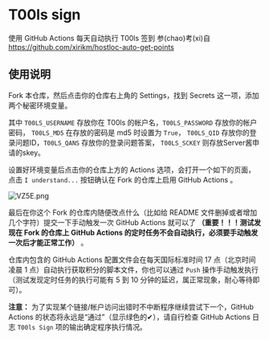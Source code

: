 # T00ls sign
使用 GitHub Actions 每天自动执行 T00ls 签到
参(chao)考(xi)自 https://github.com/xirikm/hostloc-auto-get-points

## 使用说明

Fork 本仓库，然后点击你的仓库右上角的 Settings，找到 Secrets 这一项，添加两个秘密环境变量。


其中 `T00LS_USERNAME` 存放你在 T00ls 的帐户名，`T00LS_PASSWORD` 存放你的帐户密码， `T00LS_MD5` 在存放的密码是 md5 时设置为 `True`， `T00LS_QID` 存放你的登录问题ID，`T00LS_QANS` 存放你的登录问题答案， `T00LS_SCKEY` 则存放Server酱申请的skey。

设置好环境变量后点击你的仓库上方的 Actions 选项，会打开一个如下的页面，点击 `I understand...` 按钮确认在 Fork 的仓库上启用 GitHub Actions 。

![VZ5E.png](https://img.xirikm.net/images/VZ5E.png)

最后在你这个 Fork 的仓库内随便改点什么（比如给 README 文件删掉或者增加几个字符）提交一下手动触发一次 GitHub Actions 就可以了 **（重要！！！测试发现在 Fork 的仓库上 GitHub Actions 的定时任务不会自动执行，必须要手动触发一次后才能正常工作）** 。

仓库内包含的 GitHub Actions 配置文件会在每天国际标准时间 17 点（北京时间凌晨 1 点）自动执行获取积分的脚本文件，你也可以通过 `Push` 操作手动触发执行（测试发现定时任务的执行可能有 5 到 10 分钟的延迟，属正常现象，耐心等待即可）。

**注意：** 为了实现某个链接/帐户访问出错时不中断程序继续尝试下一个，GitHub Actions 的状态将永远是“通过”（显示绿色的✔），请自行检查 GitHub Actions 日志 `T00ls Sign` 项的输出确定程序执行情况。

